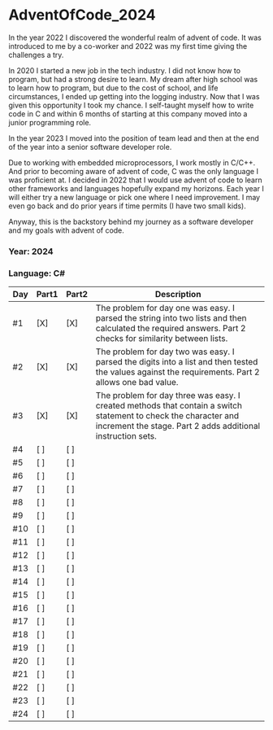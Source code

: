 # AdventOfCode_2024

In the year 2022 I discovered the wonderful realm of advent of code.
It was introduced to me by a co-worker and 2022 was my first time
giving the challenges a try. 

In 2020 I started a new job in the tech industry. I did not know how to 
program, but had a strong desire to learn. My dream after high school 
was to learn how to program, but due to the cost of school, and life 
circumstances, I ended up getting into the logging industry. Now that I
was given this opportunity I took my chance. I self-taught myself how to
write code in C and within 6 months of starting at this company moved into
a junior programming role.

In the year 2023 I moved into the position of team lead and then at the end
of the year into a senior software developer role.

Due to working with embedded microprocessors, I work mostly in C/C++. And prior
to becoming aware of advent of code, C was the only language I was proficient
at. I decided in 2022 that I would use advent of code to learn other frameworks
and languages hopefully expand my horizons. Each year I will either try a new
language or pick one where I need improvement. I may even go back and do prior 
years if time permits (I have two small kids).

Anyway, this is the backstory behind my journey as a software developer and my
goals with advent of code.

### Year: 2024
### Language: C#


| Day  | Part1 | Part2 | Description                                                                                                                                                                    |
|------|-------|-------|--------------------------------------------------------------------------------------------------------------------------------------------------------------------------------|
| #1   | [X]   | [X]   | The problem for day one was easy. I parsed the string into two lists and then calculated the required answers. Part 2 checks for similarity between lists.                     |
| #2   | [X]   | [X]   | The problem for day two was easy. I parsed the digits into a list and then tested the values against the requirements. Part 2 allows one bad value.                            |
| #3   | [X]   | [X]   | The problem for day three was easy. I created methods that contain a switch statement to check the character and increment the stage. Part 2 adds additional instruction sets. |
| #4   | [ ]   | [ ]   |                                                                                                                          |
| #5   | [ ]   | [ ]   |                                                                                                                          |
| #6   | [ ]   | [ ]   |                                                                                                                          |
| #7   | [ ]   | [ ]   |                                                                                                                          |
| #8   | [ ]   | [ ]   |                                                                                                                          |
| #9   | [ ]   | [ ]   |                                                                                                                          |
| #10  | [ ]   | [ ]   |                                                                                                                          |
| #11  | [ ]   | [ ]   |                                                                                                                          |
| #12  | [ ]   | [ ]   |                                                                                                                          |
| #13  | [ ]   | [ ]   |                                                                                                                          |
| #14  | [ ]   | [ ]   |                                                                                                                          |
| #15  | [ ]   | [ ]   |                                                                                                                          |
| #16  | [ ]   | [ ]   |                                                                                                                          |
| #17  | [ ]   | [ ]   |                                                                                                                          |
| #18  | [ ]   | [ ]   |                                                                                                                          |
| #19  | [ ]   | [ ]   |                                                                                                                          |
| #20  | [ ]   | [ ]   |                                                                                                                          |
| #21  | [ ]   | [ ]   |                                                                                                                          |
| #22  | [ ]   | [ ]   |                                                                                                                          |
| #23  | [ ]   | [ ]   |                                                                                                                          |
| #24  | [ ]   | [ ]   |                                                                                                                          |

